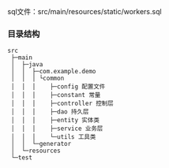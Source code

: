sql文件：src/main/resources/static/workers.sql

### 目录结构
```
src
 ├─main
 │  ├─java
 │  │  ├─com.example.demo
 │  │  │ └common
 │  │  │    ├─config 配置文件
 │  │  │    ├─constant 常量
 │  │  │    ├─controller 控制层
 │  │  │    ├─dao 持久层
 │  │  │    ├─entity 实体类
 │  │  │    ├─service 业务层
 │  │  │    └─utils 工具类
 │  │  └─generator
 │  └─resources
 └─test
```
